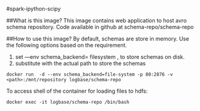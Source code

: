 #spark-ipython-scipy

##What is this image?
This image contains web application to host avro schema repository. Code available in github at schema-repo/schema-repo

##How to use this image?
By default, schemas are store in memory. Use the following options based on the requirement.

1. set —env schema_backend= filesystem , to store schemas on disk.
2. substitute <path> with the actual path to store the schemas

```
docker run  -d --env schema_backend=file-system -p 80:2876 -v <path>:/mnt/repository logbase/schema-repo
```

To access shell of the container for loading files to hdfs:
```
docker exec -it logbase/schema-repo /bin/bash
```
